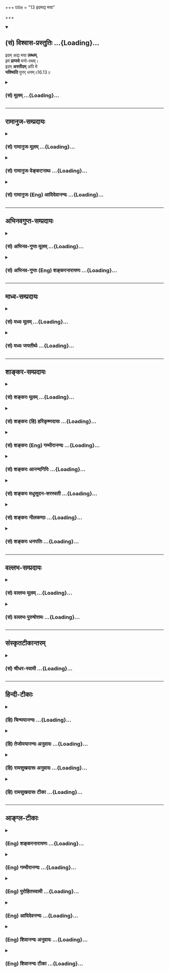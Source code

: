 +++
title = "13 इदमद्य मया"

+++
<div class="js_include" newlevelforh1="2" title="(सं) विश्वास-प्रस्तुतिः" unfilled url="/mahAbhAratam/vyAsaH/shlokashaH/06-bhIShma-parva/03-bhagavad-gItA-parva/saMskRtam/vishvAsa-prastutiH/16_daivAsura-sampad-vib/13_idamadya_mayA.md">
<details open><summary><h2>(सं) विश्वास-प्रस्तुतिः ...{Loading}...</h2></summary>

इदम् अद्य मया **लब्धम्**,  
इमं **प्राप्स्ये** मनो-रथम्।  
इदम् **अस्तीदम्** अपि मे  
**भविष्यति** पुनर् धनम्॥16.13॥
</details>
</div>
<div class="js_include collapsed" newlevelforh1="3" title="(सं) मूलम्" unfilled url="/mahAbhAratam/vyAsaH/shlokashaH/06-bhIShma-parva/03-bhagavad-gItA-parva/saMskRtam/mUlam/16_daivAsura-sampad-vib/13_idamadya_mayA.md">
<details><summary><h3>(सं) मूलम् ...{Loading}...</h3></summary>

इदमद्य मया लब्धमिमं प्राप्स्ये मनोरथम्।  
इदमस्तीदमपि मे भविष्यति पुनर्धनम्।।16.13।।
</details>
</div>


_________________
## रामानुज-सम्प्रदायः
<div class="js_include collapsed" newlevelforh1="3" title="(सं) रामानुजः मूलम्" unfilled url="/mahAbhAratam/vyAsaH/shlokashaH/06-bhIShma-parva/03-bhagavad-gItA-parva/saMskRtam/rAmAnujaH/mUlam/16_daivAsura-sampad-vib/13_idamadya_mayA.md">
<details><summary><h3>(सं) रामानुजः मूलम् ...{Loading}...</h3></summary>

।।16.13।।**इदं** क्षेत्रपुत्रादिकं सर्वं **मया** मत्सामर्थ्येन एव
**लब्धम्;** न अदृष्टादिना; **इमं च** **मनोरथम्** अहम् एव **प्राप्स्ये;**
न अदृष्टादिसहितः **इदं धनं** मत्सामर्थ्येन लब्धं मे **अस्ति; इदम् अपि
पुनः मे** मत्सामर्थ्येन एव **भविष्यति।**

</details>
</div>
<div class="js_include collapsed" newlevelforh1="3" title="(सं) रामानुजः वेङ्कटनाथः" unfilled url="/mahAbhAratam/vyAsaH/shlokashaH/06-bhIShma-parva/03-bhagavad-gItA-parva/saMskRtam/rAmAnujaH/venkaTanAthaH/16_daivAsura-sampad-vib/13_idamadya_mayA.md">
<details><summary><h3>(सं) रामानुजः वेङ्कटनाथः ...{Loading}...</h3></summary>

  
  
।।16.13।। एवंसहस्रभगसन्दर्शनात्मकश्च महानन्दलक्षणो मोक्षः इत्यादिभिः
कामोपभोगः परमपुरुषार्थ इति कृत्वा तदर्थमर्थपुरुषार्थस्वीकार इत्युक्तम्
अथ तत्र प्रवृत्तस्य
व्यतिरेकसंज्ञासंस्थावस्थितयोगिवल्लब्धालब्धकृताकृतप्रत्यवेक्षणमुच्यतेइदमद्येत्यादिना।
एतेन पूर्वोक्तचिन्ताविषयानन्त्यमप्युदाहृतं भवति।
वक्ष्यमाणधनव्यतिरिक्तविषयत्वद्योतनाय पुत्रक्षेत्रादिशब्दः।
सात्त्विकानामीश्वराद्यधीनकृताकृतप्रत्यवेक्षणाव्यवच्छेदाय
अहङ्कारगर्भतयाऽपि तथाविधानु सन्धानस्य भ्रान्तिरूपत्वंमया इत्यनेन सूच्यत
इत्याह -- मत्सामर्थ्येनैवेति। एवकाराभिप्रेतं विवृणोति -- नादृष्टादिनेति।
एवमेवोत्तमपुरुषाकृष्टाहंशब्दव्याख्यानरूपेअहमेव
इत्यादावप्यभिप्रायः। इदमस्तीदमपि इति चिन्तायां विषयभूयस्त्वज्ञापनम्।  
  

</details>
</div>
<div class="js_include collapsed" newlevelforh1="3" title="(सं) रामानुजः (Eng) आदिदेवानन्दः" unfilled url="/mahAbhAratam/vyAsaH/shlokashaH/06-bhIShma-parva/03-bhagavad-gItA-parva/saMskRtam/rAmAnujaH/english/AdidevAnandaH/16_daivAsura-sampad-vib/13_idamadya_mayA.md">
<details><summary><h3>(सं) रामानुजः (Eng) आदिदेवानन्दः ...{Loading}...</h3></summary>

16.13 This land, sons etc., have I gained solely by my ability and not by the help of any higher force. I shall attain this desire also myself and not by good fortune or any other means. This wealth, gained solely by my ability, is with me. And this also shall be mine through my own ability.

</details>
</div>


_________________
## अभिनवगुप्त-सम्प्रदायः
<div class="js_include collapsed" newlevelforh1="3" title="(सं) अभिनव-गुप्तः मूलम्" unfilled url="/mahAbhAratam/vyAsaH/shlokashaH/06-bhIShma-parva/03-bhagavad-gItA-parva/saMskRtam/abhinava-guptaH/mUlam/16_daivAsura-sampad-vib/13_idamadya_mayA.md">
<details><summary><h3>(सं) अभिनव-गुप्तः मूलम् ...{Loading}...</h3></summary>

।।16.13 -- 16.16।। इहमद्येत्यादि अशुचौ इत्यन्तम्। अनेकचित्ता +++(A
अनेकचिन्ताः N अनेकचित्तविभ्रान्ताः)+++ इतिनिश्चयाभावात्। अशुचौ निरये;
अवीच्यादौ; जन्ममरणसन्ताने च।

</details>
</div>
<div class="js_include collapsed" newlevelforh1="3" title="(सं) अभिनव-गुप्तः (Eng) शङ्करनारायणः" unfilled url="/mahAbhAratam/vyAsaH/shlokashaH/06-bhIShma-parva/03-bhagavad-gItA-parva/saMskRtam/abhinava-guptaH/english/shankaranArAyaNaH/16_daivAsura-sampad-vib/13_idamadya_mayA.md">
<details><summary><h3>(सं) अभिनव-गुप्तः (Eng) शङ्करनारायणः ...{Loading}...</h3></summary>

16.13 See Coment under 16.16

</details>
</div>


_________________
## माध्व-सम्प्रदायः
<div class="js_include collapsed" newlevelforh1="3" title="(सं) मध्वः मूलम्" unfilled url="/mahAbhAratam/vyAsaH/shlokashaH/06-bhIShma-parva/03-bhagavad-gItA-parva/saMskRtam/madhvaH/mUlam/16_daivAsura-sampad-vib/13_idamadya_mayA.md">
<details><summary><h3>(सं) मध्वः मूलम् ...{Loading}...</h3></summary>

।।16.13।। Sri Madhvacharya did not comment on this sloka.,

</details>
</div>
<div class="js_include collapsed" newlevelforh1="3" title="(सं) मध्वः जयतीर्थः" unfilled url="/mahAbhAratam/vyAsaH/shlokashaH/06-bhIShma-parva/03-bhagavad-gItA-parva/saMskRtam/madhvaH/jayatIrthaH/16_daivAsura-sampad-vib/13_idamadya_mayA.md">
<details><summary><h3>(सं) मध्वः जयतीर्थः ...{Loading}...</h3></summary>

।।16.13।। Sri Jayatirtha did not comment on this sloka.  
  

</details>
</div>


_________________
## शाङ्कर-सम्प्रदायः
<div class="js_include collapsed" newlevelforh1="3" title="(सं) शङ्करः मूलम्" unfilled url="/mahAbhAratam/vyAsaH/shlokashaH/06-bhIShma-parva/03-bhagavad-gItA-parva/saMskRtam/shankaraH/mUlam/16_daivAsura-sampad-vib/13_idamadya_mayA.md">
<details><summary><h3>(सं) शङ्करः मूलम् ...{Loading}...</h3></summary>

।।16.13।। --,**इदं** द्रव्यं **अद्य** इदानीं **मया लब्धम्। इदं** च
अन्यत् **प्राप्स्ये मनोरथं** मनस्तुष्टिकरम्। **इदं** च **अस्ति इदमपि मे
भविष्यति** आगामिनि संवत्सरे **पुनः धनं** तेन अहं धनी विख्यातः भविष्यामि
इति।।

</details>
</div>
<div class="js_include collapsed" newlevelforh1="3" title="(सं) शङ्करः (हि) हरिकृष्णदासः" unfilled url="/mahAbhAratam/vyAsaH/shlokashaH/06-bhIShma-parva/03-bhagavad-gItA-parva/saMskRtam/shankaraH/hindI/harikRShNadAsaH/16_daivAsura-sampad-vib/13_idamadya_mayA.md">
<details><summary><h3>(सं) शङ्करः (हि) हरिकृष्णदासः ...{Loading}...</h3></summary>

।।16.13।। तथा उनका अभिप्राय ऐसा होता है कि --, आज इस समय तो मैंने यह
द्रव्य प्राप्त किया है तथा अमुक मनोरथ -- मनको संतुष्ट करनेवाला पदार्थ और
प्राप्त करूँगा। इतना धन तो मेरे पास है और यह इतना धन मेरे पास अगले वर्ष
में फिर हो जायगा; उससे मैं धनवान् विख्यात हो जाऊँगा।

</details>
</div>
<div class="js_include collapsed" newlevelforh1="3" title="(सं) शङ्करः (Eng) गम्भीरानन्दः" unfilled url="/mahAbhAratam/vyAsaH/shlokashaH/06-bhIShma-parva/03-bhagavad-gItA-parva/saMskRtam/shankaraH/english/gambhIrAnandaH/16_daivAsura-sampad-vib/13_idamadya_mayA.md">
<details><summary><h3>(सं) शङ्करः (Eng) गम्भीरानन्दः ...{Loading}...</h3></summary>

16.13 Idam, this thing; labham, has been gained; maya, by me; adya,
today; prapsye, I shall acire; idam, this other; manoratham, desired
object which is delectable to the mind. And idam, this; asti, is in
hand; punah, again; idam, this; dhanam, wealth; api, also; bhavisyati,
will come; me, to me, in the next year. Thery I shall become rich and
famous.

</details>
</div>
<div class="js_include collapsed" newlevelforh1="3" title="(सं) शङ्करः आनन्दगिरिः" unfilled url="/mahAbhAratam/vyAsaH/shlokashaH/06-bhIShma-parva/03-bhagavad-gItA-parva/saMskRtam/shankaraH/AnandagiriH/16_daivAsura-sampad-vib/13_idamadya_mayA.md">
<details><summary><h3>(सं) शङ्करः आनन्दगिरिः ...{Loading}...</h3></summary>

।।16.13।। तेषामभिप्रायोऽपि विवेकविरोधीत्याह -- **ईदृशश्चेति।** द्रव्यं
गोहिरण्यादि। इदमन्यद्बुद्धौ प्रार्थ्यमानत्वेन विपरिवर्तमानमित्येतत्।

</details>
</div>
<div class="js_include collapsed" newlevelforh1="3" title="(सं) शङ्करः मधुसूदन-सरस्वती" unfilled url="/mahAbhAratam/vyAsaH/shlokashaH/06-bhIShma-parva/03-bhagavad-gItA-parva/saMskRtam/shankaraH/madhusUdana-sarasvatI/16_daivAsura-sampad-vib/13_idamadya_mayA.md">
<details><summary><h3>(सं) शङ्करः मधुसूदन-सरस्वती ...{Loading}...</h3></summary>

।।16.13।। तेषामीदृशीं धनतृष्णानुवृत्तिं मनोराज्यकथनेन विवृणोति -- इदमिति।
इदं धनमद्य इदानीमनेनोपायेन मया लब्धमिदं तदन्यत् मनोरथं मनस्तुष्टिकरं
शीघ्रमेव प्राप्स्ये; इदं पुरैव संचितं मम गृहेऽस्ति इदमपि बहुतरं
भविष्यत्यागामिनि संवत्सरे पुनर्धनम्। एवं धनतृष्णाकुलाः पतन्ति
नरकेऽशुचावित्यग्रिमेणान्वयः।

</details>
</div>
<div class="js_include collapsed" newlevelforh1="3" title="(सं) शङ्करः नीलकण्ठः" unfilled url="/mahAbhAratam/vyAsaH/shlokashaH/06-bhIShma-parva/03-bhagavad-gItA-parva/saMskRtam/shankaraH/nIlakaNThaH/16_daivAsura-sampad-vib/13_idamadya_mayA.md">
<details><summary><h3>(सं) शङ्करः नीलकण्ठः ...{Loading}...</h3></summary>

।।16.13।। आशापाशान्विवृणोति -- **इदमद्येति।**

</details>
</div>
<div class="js_include collapsed" newlevelforh1="3" title="(सं) शङ्करः धनपतिः" unfilled url="/mahAbhAratam/vyAsaH/shlokashaH/06-bhIShma-parva/03-bhagavad-gItA-parva/saMskRtam/shankaraH/dhanapatiH/16_daivAsura-sampad-vib/13_idamadya_mayA.md">
<details><summary><h3>(सं) शङ्करः धनपतिः ...{Loading}...</h3></summary>

।।16.13।। विवेकविरोधिनामासुराणामभिप्रायमाह। इदं द्रव्यं गोहिरण्याद्यद्य
इदानीं मया लब्धमिदमन्यनमनोरथं मनस्तुष्टिकरं प्राप्स्ये प्राप्स्यामि।
इदमस्ति पुरैव संचितं इदमपि मे पुनर्धनमागामिनि संवत्सरे भविष्यति तेनाहं
धनी विख्यातो भविष्यामि।

</details>
</div>


_________________
## वल्लभ-सम्प्रदायः
<div class="js_include collapsed" newlevelforh1="3" title="(सं) वल्लभः मूलम्" unfilled url="/mahAbhAratam/vyAsaH/shlokashaH/06-bhIShma-parva/03-bhagavad-gItA-parva/saMskRtam/vallabhaH/mUlam/16_daivAsura-sampad-vib/13_idamadya_mayA.md">
<details><summary><h3>(सं) वल्लभः मूलम् ...{Loading}...</h3></summary>

।।16.13।। इदमद्य मया लब्धं इति स्पष्टम्।

</details>
</div>
<div class="js_include collapsed" newlevelforh1="3" title="(सं) वल्लभः पुरुषोत्तमः" unfilled url="/mahAbhAratam/vyAsaH/shlokashaH/06-bhIShma-parva/03-bhagavad-gItA-parva/saMskRtam/vallabhaH/puruShottamaH/16_daivAsura-sampad-vib/13_idamadya_mayA.md">
<details><summary><h3>(सं) वल्लभः पुरुषोत्तमः ...{Loading}...</h3></summary>

  
  
।।16.13।। एवं तेषां कर्मादिलक्षणमुक्त्वा
मनसोऽसदर्थाभिनिवेशान्नरकप्राप्तिमाह -- इदमद्येति। मया कृतयत्नेन इदमद्य
लब्धं; न तु यदृच्छयेति जानन्ति। एवमेव यत्नं कुर्वाण इदं मनोरथं मनस इष्टं
प्राप्स्ये प्राप्स्यामि। इदं भोगाद्यर्थं धनं मेऽस्ति मदिच्छया स्थास्यति;
गमिष्यतीति न जानन्ति। इदमपि धनं मे पुनः भविष्यति।  
  

</details>
</div>


_________________
## संस्कृतटीकान्तरम्
<div class="js_include collapsed" newlevelforh1="3" title="(सं) श्रीधर-स्वामी" unfilled url="/mahAbhAratam/vyAsaH/shlokashaH/06-bhIShma-parva/03-bhagavad-gItA-parva/saMskRtam/shrIdhara-svAmI/16_daivAsura-sampad-vib/13_idamadya_mayA.md">
<details><summary><h3>(सं) श्रीधर-स्वामी ...{Loading}...</h3></summary>

।।16.13।। तेषां मनोराज्यं कथयन्नरकप्राप्तिमाह **--** **इदमद्येति
चतुर्भिः।** प्राप्स्ये प्राप्स्यामि। मनोरथं मनसः प्रियम्। शेषं स्पष्टम्।
एषां त्रयाणां श्लोकानामित्यज्ञानविमोहिताः सन्तो नरके पतन्तीति
चतुर्थेनान्वयः।

</details>
</div>


_________________
## हिन्दी-टीकाः
<div class="js_include collapsed" newlevelforh1="3" title="(हि) चिन्मयानन्दः" unfilled url="/mahAbhAratam/vyAsaH/shlokashaH/06-bhIShma-parva/03-bhagavad-gItA-parva/hindI/chinmayAnandaH/16_daivAsura-sampad-vib/13_idamadya_mayA.md">
<details><summary><h3>(हि) चिन्मयानन्दः ...{Loading}...</h3></summary>

।।16.13।। यह श्लोक स्वत स्पष्ट है। सामान्य लोग इसी प्रकार का जीवन जीते
हैं। प्रतिस्पर्धा से पूर्ण इस जगत् में उस व्यक्ति को सफल समझा जाता है;
जिसके पास अधिकतम धन हो। अत मनुष्य को जितना अधिक धन प्राप्त होता है; उससे
उसकी सन्तुष्टि नहीं होती। धनार्जन की इस धारणा में हास्यास्पद विरोधाभास
यह है कि धन प्राप्ति से सन्तोष होने के स्थान पर अधिकाधिक धन की इच्छा
बढ़ती जाती है। आज तक किसी भी भौतिकवादी धनी व्यक्ति ने अपने धन को
पर्याप्त नहीं माना है। इसके विपरीत स्थितप्रज्ञ पुरुष के लक्षण बताते हुए
गीता में कहा गया है कि ज्ञानी पुरुष की परिपूर्णता ऐसी होती है कि जगत् के
विषय उसके मन में किंचित् भी विकार उत्पन्न नहीं करते हैं; और वही पुरुष
वास्तविक शान्ति प्राप्त करता है; न कि कामी पुरुष। इस श्लोक में आसुरी
पुरुष का भौतिक वस्तुओं के संबंध में दृष्टिकोण बताया गया है; अब अगले
श्लोक में उसके व्यक्तिविषयक दृष्टिकोण को,बताते हैं।

</details>
</div>
<div class="js_include collapsed" newlevelforh1="3" title="(हि) तेजोमयानन्दः अनुवादः" unfilled url="/mahAbhAratam/vyAsaH/shlokashaH/06-bhIShma-parva/03-bhagavad-gItA-parva/hindI/tejomayAnandaH/anuvAdaH/16_daivAsura-sampad-vib/13_idamadya_mayA.md">
<details><summary><h3>(हि) तेजोमयानन्दः अनुवादः ...{Loading}...</h3></summary>

।।16.13।। मैंने आज यह पाया है और इस मनोरथ को भी प्राप्त करूंगा, मेरे पास
यह इतना धन है और इससे भी अधिक धन भविष्य में होगा।।

</details>
</div>
<div class="js_include collapsed" newlevelforh1="3" title="(हि) रामसुखदासः अनुवादः" unfilled url="/mahAbhAratam/vyAsaH/shlokashaH/06-bhIShma-parva/03-bhagavad-gItA-parva/hindI/rAmasukhadAsaH/anuvAdaH/16_daivAsura-sampad-vib/13_idamadya_mayA.md">
<details><summary><h3>(हि) रामसुखदासः अनुवादः ...{Loading}...</h3></summary>

।।16.13।। इतनी वस्तुएँ तो हमने आज प्राप्त कर लीं और अब इस मनोरथको प्राप्त
(पूरा) कर लेंगे। ,इतना धन तो हमारे पास है ही, इतना धन फिर हो जायगा।

</details>
</div>
<div class="js_include collapsed" newlevelforh1="3" title="(हि) रामसुखदासः टीका" unfilled url="/mahAbhAratam/vyAsaH/shlokashaH/06-bhIShma-parva/03-bhagavad-gItA-parva/hindI/rAmasukhadAsaH/TIkA/16_daivAsura-sampad-vib/13_idamadya_mayA.md">
<details><summary><h3>(हि) रामसुखदासः टीका ...{Loading}...</h3></summary>

।।16.13।।***व्याख्या --***  **इदमद्य मया लब्धमिमं प्राप्स्ये मनोरथम्
--** आसुरी प्रकृतिवाले व्यक्ति लोभके परायण होकर मनोरथ करते रहते हैं कि
हमने अपने उद्योगसे; बुद्धिमानीसे; चतुराईसे; होशियारीसे; चालाकीसे इतनी
वस्तुएँ तो आज प्राप्त कर लीं; इतनी और प्राप्त कर लेंगे। इतनी वस्तुएँ तो
हमारे पास हैं; इतनी और वहाँसे आ जायँगी। इतना धन व्यापारसे आ जायगा। हमारा
बड़ा लड़का इतना पढ़ा हुआ है अतः इतना धन और वस्तुएँ तो उसके विवाहमें आ ही
जायँगी। इतना धन टैक्सकी चोरीसे बच जायगा; इतना जमीनसे आ जायगा; इतना
मकानोंके किरायेसे आ जायगा; इतना ब्याजका आ जायगा; आदिआदि।**इदमस्तीदमपि मे
भविष्यति पुनर्धनम् --** जैसेजैसे उनका लोभ बढ़ता जाता है; वैसेहीवैसे उनके
मनोरथ भी बढ़ते जाते हैं। जब उनका चिन्तन बढ़ जाता है; तब वे चलतेफिरते
हुए; कामधंधा करते हुए; भोजन करते हुए; मलमूत्रका त्याग करते हुए और यदि
नित्यकर्म (पाठपूजाजप आदि) करते हैं तो उसे करते हुए भी धन कैसे बढ़े इसका
चिन्तन करते रहते हैं। इतनी दूकानें; मिल; कारखाने तो हमने खोल दिये हैं;
इतने और खुल जायँ। इतनी गायेंभैंसे; भेड़बकरियाँ आदि तो हैं ही; इतनी और हो
जायँ। इतनी जमीन तो हमारे पास है; पर यह बहुत थोड़ी है; किसी तरहसे और मिल
जाय तो बहुत अच्छा हो जायगा। इस प्रकार धन आदि बढ़ानेके विषयमें उनके मनोरथ
होते हैं। जब उनकी दृष्टि अपने शरीर तथा परिवारपर जाती है; तब वे उस
विषयमें मनोरथ करने लग जाते हैं कि अमुकअमुक दवाएँ सेवन करनेसे शरीर ठीक
रहेगा। अमुकअमुक चीजें इकट्ठी कर ली जायँ; तो हम सुख और आरामसे रहेंगे।
एयरकण्डीशनवाली गा़ड़ी मँगवा लें; जिससे बाहरकी गरमी न लगे। ऊनके ऐसे
वस्त्र मँगवा लें; जिससे सरदी न लगे। ऐसा बरसाती कोट या छाता मँगवा लें;
जिससे वर्षासे शरीर गीला न हो। ऐसेऐसे गहनेकपड़े और श्रृंगार आदिकी सामग्री
मँगवा लें; जिससे हम खूब सुन्दर दिखायी दें; आदिआदि। ऐसे मनोरथ करतेकरते
उनको यह याद नहीं रहता कि हम बूढ़े हो जायँगे तो इस सामग्रीका क्या करेंगे
और मरते समय यह सामग्री हमारे क्या काम आयेगी अन्तमें इस सम्पत्तिका मालिक
कौन होगा बेटा तो कपूत है अतः वह सब नष्ट कर देगा। मरते समय यह धनसम्पत्ति
खुदको दुःख देगी। इस सामग्रीके लोभके कारण ही मुझे बेटाबेटीसे डरना पड़ता
है; और नौकरोंसे डरना पड़ता है कि कहीं ये लोग हड़ताल न कर दें।  
  
***प्रश्न --***  दैवीसम्पत्तिको धारण करके साधन करनेवाले साधकके मनमें
भी कभीकभी व्यापार आदिके कार्यको लेकर (इस श्लोककी तरह) इतना काम हो गया;
इतना काम करना बाकी है और इतना काम आगे हो जायगा इतना पैसा आ गया है और
इतना वहाँपर टैक्स देना है आदि स्फुरणाएँ होती हैं। ऐसी ही स्फुरणाएँ
जडताका उद्देश्य रखनेवाले आसुरीसम्पत्तिवालोंके मनमें भी होती हैं; तो इन
दोनोंकी वृत्तियोंमें क्या अन्तर हुआ  
  
***उत्तर --***  दोनोंकी वृत्तियाँ एकसी दीखनेपर भी उनमें बड़ा अन्तर है।
साधकका उद्देश्य परमात्मप्राप्तिका होता है अतः वह उन वृत्तियोंमें तल्लीन
नहीं होता। परन्तु आसुरी प्रकृतिवालोंका उद्देश्य धन इकट्ठा करने और भोग
भोगनेका रहता है अतः वे उन वृत्तियोंमें ही तल्लीन होते हैं। तात्पर्य यह
है कि दोनोंके उद्देश्य भिन्नभिन्न होनेसे दोनोंमें बड़ा भारी अन्तर है।

</details>
</div>


_________________
## आङ्ग्ल-टीकाः
<div class="js_include collapsed" newlevelforh1="3" title="(Eng) शङ्करनारायणः" unfilled url="/mahAbhAratam/vyAsaH/shlokashaH/06-bhIShma-parva/03-bhagavad-gItA-parva/english/shankaranArAyaNaH/16_daivAsura-sampad-vib/13_idamadya_mayA.md">
<details><summary><h3>(Eng) शङ्करनारायणः ...{Loading}...</h3></summary>

16.13. 'This has been gained by me to-day; this object of my desire I shall attain in future; this is mine \[now\]; and this wealth also shall be mine \[soon\]';

</details>
</div>
<div class="js_include collapsed" newlevelforh1="3" title="(Eng) गम्भीरानन्दः" unfilled url="/mahAbhAratam/vyAsaH/shlokashaH/06-bhIShma-parva/03-bhagavad-gItA-parva/english/gambhIrAnandaH/16_daivAsura-sampad-vib/13_idamadya_mayA.md">
<details><summary><h3>(Eng) गम्भीरानन्दः ...{Loading}...</h3></summary>

16.13 'This has been gained by me today; I shall acire this desired object. This is in hand; again, this wealth also will come to me.'

</details>
</div>
<div class="js_include collapsed" newlevelforh1="3" title="(Eng) पुरोहितस्वामी" unfilled url="/mahAbhAratam/vyAsaH/shlokashaH/06-bhIShma-parva/03-bhagavad-gItA-parva/english/purohitasvAmI/16_daivAsura-sampad-vib/13_idamadya_mayA.md">
<details><summary><h3>(Eng) पुरोहितस्वामी ...{Loading}...</h3></summary>

16.13 This I have gained today; tomorrow I will gratify another desire;
this wealth is mine now, the rest shall be mine ere long;

</details>
</div>
<div class="js_include collapsed" newlevelforh1="3" title="(Eng) आदिदेवनन्दः" unfilled url="/mahAbhAratam/vyAsaH/shlokashaH/06-bhIShma-parva/03-bhagavad-gItA-parva/english/AdidevanandaH/16_daivAsura-sampad-vib/13_idamadya_mayA.md">
<details><summary><h3>(Eng) आदिदेवनन्दः ...{Loading}...</h3></summary>

16.13 'This I have gained today, and this desire I shall attain. This wealth is mine, and this also shall be mine hereaftter .

</details>
</div>
<div class="js_include collapsed" newlevelforh1="3" title="(Eng) शिवानन्दः अनुवादः" unfilled url="/mahAbhAratam/vyAsaH/shlokashaH/06-bhIShma-parva/03-bhagavad-gItA-parva/english/shivAnandaH/anuvAdaH/16_daivAsura-sampad-vib/13_idamadya_mayA.md">
<details><summary><h3>(Eng) शिवानन्दः अनुवादः ...{Loading}...</h3></summary>

16.13 "This has been gained by me today; this desire of mine I shall fuffil; this is mine and this wealth also shall be mine in future."

</details>
</div>
<div class="js_include collapsed" newlevelforh1="3" title="(Eng) शिवानन्दः टीका" unfilled url="/mahAbhAratam/vyAsaH/shlokashaH/06-bhIShma-parva/03-bhagavad-gItA-parva/english/shivAnandaH/TIkA/16_daivAsura-sampad-vib/13_idamadya_mayA.md">
<details><summary><h3>(Eng) शिवानन्दः टीका ...{Loading}...</h3></summary>

16.13 इदम् this; अद्य today; मया by me; लब्धम् has been gained; इमम्
this; प्राप्स्ये (I) shall obtain; मनोरथम् desire; इदम् this; अस्ति is;
इदम् this; अपि also; मे to me; भविष्यति shall be; पुनः again; धनम्
wealth.Commentary I will be able to acire all that the world possesses.
Then I will be the lord of all wealth. No one will be eal to me on the surface of this earth.In future Next year this wealth also shall be mine. I will be known to the world as a man of immense wealth. People will address me as my lord.These demons (who think like this) become selfconceited on account of their wealth. Their heads are swollen with pride. They regard everyone else as worthless as straw. Pride of wealth destroyes their power of discrimination. They strive for happiness but they never obtain it. They are entangled in the meshes of Maya. They are wedded to sin and misry here and hereafter.

</details>
</div>

